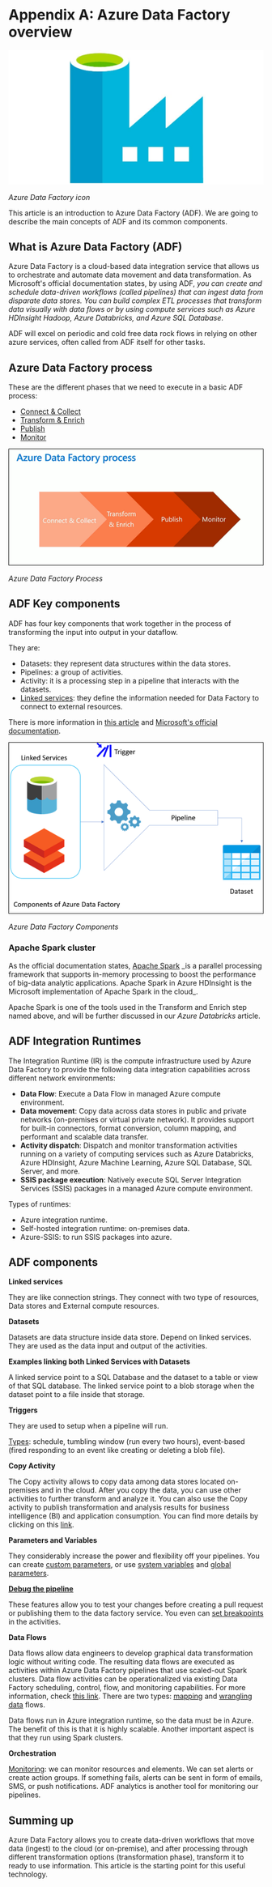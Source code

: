 # Appendix A: Azure Data Factory overview

![adf-icon](../images/adf-icon.png)

_Azure Data Factory icon_

This article is an introduction to Azure Data Factory (ADF). We are going to describe the main concepts of ADF and its common components.

## What is Azure Data Factory (ADF)

Azure Data Factory is a cloud-based data integration service that allows us to orchestrate and automate data movement and data transformation. As Microsoft's official documentation states, by using ADF, _you can create and schedule data-driven workflows (called pipelines) that can ingest data from disparate data stores. You can build complex ETL processes that transform data visually with data flows or by using compute services such as Azure HDInsight Hadoop, Azure Databricks, and Azure SQL Database_.

ADF will excel on periodic and cold free data rock flows in relying on other azure services, often called from ADF itself for other tasks.

## Azure Data Factory process

These are the different phases that we need to execute in a basic ADF process:

- [Connect & Collect](https://docs.microsoft.com/en-us/azure/data-factory/introduction#connect-and-collect)
- [Transform & Enrich](https://docs.microsoft.com/en-us/azure/data-factory/introduction#transform-and-enrich)
- [Publish](https://docs.microsoft.com/en-us/azure/data-factory/introduction#cicd-and-publish)
- [Monitor](https://docs.microsoft.com/en-us/azure/data-factory/introduction#monitor)

![adf-process](../images/adf-process.png)

_Azure Data Factory Process_

## ADF Key components

ADF has four key components that work together in the process of transforming the input into output in your dataflow.

They are:

- Datasets: they represent data structures within the data stores.
- Pipelines: a group of activities.
- Activity: it is a processing step in a pipeline that interacts with the datasets.
- [Linked services](https://docs.microsoft.com/en-us/azure/data-factory/concepts-linked-services): they define the information needed for Data Factory to connect to external resources.

There is more information in [this article](https://cloudacademy.com/blog/what-is-azure-data-factory/) and [Microsoft's official documentation](https://docs.microsoft.com/en-us/azure/data-factory/introduction#cicd-and-publish).

![adf-components](../images/adf-components.png)

_Azure Data Factory Components_

### Apache Spark cluster

As the official documentation states, [Apache Spark](https://docs.microsoft.com/en-us/azure/hdinsight/spark/apache-spark-overview#:~:text=Apache%20Spark%20is%20a%20parallel,Apache%20Spark%20in%20the%20cloud.&text=So%20you%20can%20use%20HDInsight,your%20data%20stored%20in%20Azure.) _is a parallel processing framework that supports in-memory processing to boost the performance of big-data analytic applications. Apache Spark in Azure HDInsight is the Microsoft implementation of Apache Spark in the cloud_.

Apache Spark is one of the tools used in the Transform and Enrich step named above, and will be further discussed in our _Azure Databricks_ article.

## **ADF Integration Runtimes**

The Integration Runtime (IR) is the compute infrastructure used by Azure Data Factory to provide the following data integration capabilities across different network environments:

- **Data Flow**: Execute a Data Flow in managed Azure compute environment.
- **Data movement**: Copy data across data stores in public and private networks (on-premises or virtual private network). It provides support for built-in connectors, format conversion, column mapping, and performant and scalable data transfer.
- **Activity dispatch**: Dispatch and monitor transformation activities running on a variety of computing services such as Azure Databricks, Azure HDInsight, Azure Machine Learning, Azure SQL Database, SQL Server, and more.
- **SSIS package execution**: Natively execute SQL Server Integration Services (SSIS) packages in a managed Azure compute environment.

Types of runtimes:

- Azure integration runtime.
- Self-hosted integration runtime: on-premises data.
- Azure-SSIS: to run SSIS packages into azure.

## ADF components

**Linked services**

They are like connection strings. They connect with two type of resources, Data stores and External compute resources.

**Datasets**

Datasets are data structure inside data store. Depend on linked services. They are used as the data input and output of the activities.

**Examples linking both Linked Services with Datasets**

A linked service point to a SQL Database and the dataset to a table or view of that SQL database. The linked service point to a blob storage when the dataset point to a file inside that storage.

**Triggers**

They are used to setup when a pipeline will run.

[Types](https://docs.microsoft.com/en-us/azure/data-factory/concepts-pipeline-execution-triggers): schedule, tumbling window (run every two hours), event-based (fired responding to an event like creating or deleting a blob file).

**Copy Activity**

The Copy activity allows to copy data among data stores located on-premises and in the cloud. After you copy the data, you can use other activities to further transform and analyze it. You can also use the Copy activity to publish transformation and analysis results for business intelligence (BI) and application consumption. You can find more details by clicking on this [link](https://docs.microsoft.com/en-us/azure/data-factory/copy-activity-overview).

**Parameters and Variables**

They considerably increase the power and flexibility off your pipelines. You can create [custom parameters](https://docs.microsoft.com/en-us/azure/data-factory/parameters-data-flow), or use [system variables](https://docs.microsoft.com/en-us/azure/data-factory/control-flow-system-variables) and [global parameters](https://docs.microsoft.com/en-us/azure/data-factory/author-global-parameters).

[**Debug the pipeline**](https://docs.microsoft.com/en-us/azure/data-factory/iterative-development-debugging)

These features allow you to test your changes before creating a pull request or publishing them to the data factory service. You even can [set breakpoints](https://docs.microsoft.com/en-us/azure/data-factory/iterative-development-debugging#setting-breakpoints) in the activities.

**Data Flows**

Data flows allow data engineers to develop graphical data transformation logic without writing code. The resulting data flows are executed as activities within Azure Data Factory pipelines that use scaled-out Spark clusters. Data flow activities can be operationalized via existing Data Factory scheduling, control, flow, and monitoring capabilities. For more information, check [this link](https://docs.microsoft.com/en-us/azure/data-factory/concepts-data-flow-overview). There are two types: [mapping](https://docs.microsoft.com/en-us/azure/data-factory/concepts-data-flow-overview#what-are-mapping-data-flows) and [wrangling data](https://docs.microsoft.com/en-us/azure/data-factory/wrangling-data-flow-overview) flows.

Data flows run in Azure integration runtime, so the data must be in Azure. The benefit of this is that it is highly scalable. Another important aspect is that they run using Spark clusters.

**Orchestration**

[Monitoring](https://docs.microsoft.com/en-us/azure/data-factory/monitor-using-azure-monitor): we can monitor resources and elements. We can set alerts or create action groups. If something fails, alerts can be sent in form of emails, SMS, or push notifications. ADF analytics is another tool for monitoring our pipelines.

## Summing up

Azure Data Factory allows you to create data-driven workflows that move data (ingest) to the cloud (or on-premise), and after processing through different transformation options (transformation phase), transform it to ready to use information. This article is the starting point for this useful technology.
